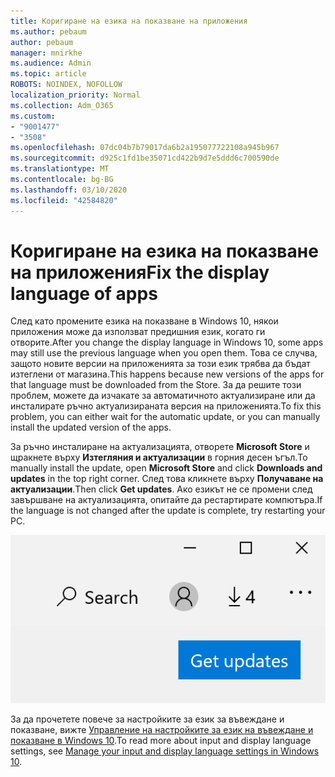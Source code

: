 ```yaml
---
title: Коригиране на езика на показване на приложения
ms.author: pebaum
author: pebaum
manager: mnirkhe
ms.audience: Admin
ms.topic: article
ROBOTS: NOINDEX, NOFOLLOW
localization_priority: Normal
ms.collection: Adm_O365
ms.custom:
- "9001477"
- "3508"
ms.openlocfilehash: 07dc04b7b79017da6b2a195077722108a945b967
ms.sourcegitcommit: d925c1fd1be35071cd422b9d7e5ddd6c700590de
ms.translationtype: MT
ms.contentlocale: bg-BG
ms.lasthandoff: 03/10/2020
ms.locfileid: "42584820"
---
```

# <a name="fix-the-display-language-of-apps"></a><span data-ttu-id="a601b-102">Коригиране на езика на показване на приложения</span><span class="sxs-lookup"><span data-stu-id="a601b-102">Fix the display language of apps</span></span>

<span data-ttu-id="a601b-103">След като промените езика на показване в Windows 10, някои приложения може да използват предишния език, когато ги отворите.</span><span class="sxs-lookup"><span data-stu-id="a601b-103">After you change the display language in Windows 10, some apps may still use the previous language when you open them.</span></span> <span data-ttu-id="a601b-104">Това се случва, защото новите версии на приложенията за този език трябва да бъдат изтеглени от магазина.</span><span class="sxs-lookup"><span data-stu-id="a601b-104">This happens because new versions of the apps for that language must be downloaded from the Store.</span></span> <span data-ttu-id="a601b-105">За да решите този проблем, можете да изчакате за автоматичното актуализиране или да инсталирате ръчно актуализираната версия на приложенията.</span><span class="sxs-lookup"><span data-stu-id="a601b-105">To fix this problem, you can either wait for the automatic update, or you can manually install the updated version of the apps.</span></span>

<span data-ttu-id="a601b-106">За ръчно инсталиране на актуализацията, отворете **Microsoft Store** и щракнете върху **Изтегляния и актуализации** в горния десен ъгъл.</span><span class="sxs-lookup"><span data-stu-id="a601b-106">To manually install the update, open **Microsoft Store** and click **Downloads and updates** in the top right corner.</span></span> <span data-ttu-id="a601b-107">След това кликнете върху **Получаване на актуализации**.</span><span class="sxs-lookup"><span data-stu-id="a601b-107">Then click **Get updates**.</span></span> <span data-ttu-id="a601b-108">Ако езикът не се промени след завършване на актуализацията, опитайте да рестартирате компютъра.</span><span class="sxs-lookup"><span data-stu-id="a601b-108">If the language is not changed after the update is complete, try restarting your PC.</span></span>

![Получаване на актуализации.](media/get-updates.png)

<span data-ttu-id="a601b-110">За да прочетете повече за настройките за език за въвеждане и показване, вижте [Управление на настройките за език на въвеждане и показване в Windows 10](https://support.microsoft.com/help/4027670/windows-10-add-and-switch-input-and-display-language-preferences).</span><span class="sxs-lookup"><span data-stu-id="a601b-110">To read more about input and display language settings, see [Manage your input and display language settings in Windows 10](https://support.microsoft.com/help/4027670/windows-10-add-and-switch-input-and-display-language-preferences).</span></span>
